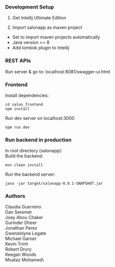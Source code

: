 ### Development Setup
1. Get Intellij Ultimate Edition

2. Import salonapp as maven project
- Set to import maven projects automatically
- Java version >= 8
- Add lombok plugin to Intellij

### REST APIs
Run server & go to: localhost:8081/swagger-ui.html

### Frontend

Install dependencies:
```
cd salon_frontend
npm install
```
Run dev server on localhost:3000
```
npm run dev
```

### Run backend in production
In root directory (salonapp):\
Build the backend:
```
mvn clean install
```
Run the backend server:
```
java -jar target/salonapp-0.0.1-SNAPSHOT.jar
```

### Authors

Claudia Guerreiro\
Dan Seremet \
Joey Abou Chaker\
Gurinder Dheer\
Jonathan Perez\
Gwendolyne Legate\
Michael Garner\
Kevin Trinh \
Robert Drury\
Keegan Woods\
Moataz Mohamed\ 
